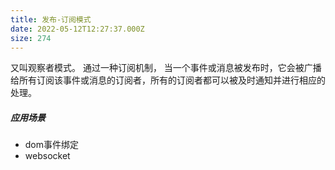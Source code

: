 ```yaml
---
title: 发布-订阅模式
date: 2022-05-12T12:27:37.000Z
size: 274
---
```

又叫观察者模式。
通过一种订阅机制， 当一个事件或消息被发布时，它会被广播给所有订阅该事件或消息的订阅者，所有的订阅者都可以被及时通知并进行相应的处理。

##### 应用场景
- dom事件绑定
- websocket
